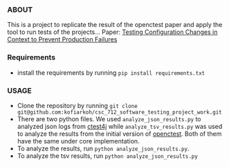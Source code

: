 ### ABOUT
This is a project to replicate the result of the openctest paper and apply the tool to run tests of the projects...
Paper: [Testing Configuration Changes in Context to Prevent Production Failures](https://www.usenix.org/conference/osdi20/presentation/sun)

### Requirements
- install the requirements by running `pip install requirements.txt`
### USAGE
- Clone the repository by running `git clone git@github.com:kofiarkoh/csc_712_software_testing_project_work.git`
- There are two python files. We used `analyze_json_results.py` to analyzed json logs from [ctest4j](https://github.com/xlab-uiuc/ctest4j) while `analyze_tsv_results.py` 
was used to analyze the results from the initial version of [openctest](https://github.com/xlab-uiuc/openctest). Both of them have the same under core implementation.
- To analyze the results, run `python analyze_json_results.py`.
- To analyze the tsv results, run `python analyze_json_results.py`